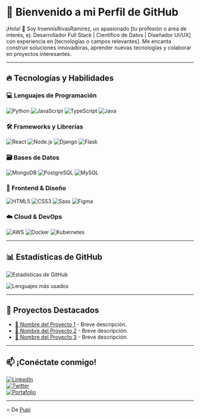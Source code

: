 # 🚀 Bienvenido a mi Perfil de GitHub  

¡Hola! 👋 Soy IroennisRivasRamírez, un apasionado [tu profesión o área de interés, ej: Desarrollador Full Stack | Científico de Datos | Diseñador UI/UX] con experiencia en [tecnologías o campos relevantes]. Me encanta construir soluciones innovadoras, aprender nuevas tecnologías y colaborar en proyectos interesantes.  

---

## 🔥 Tecnologías y Habilidades  

### 💻 Lenguajes de Programación  
![Python](https://img.shields.io/badge/Python-3776AB?style=for-the-badge&logo=python&logoColor=white)
![JavaScript](https://img.shields.io/badge/JavaScript-F7DF1E?style=for-the-badge&logo=javascript&logoColor=black)
![TypeScript](https://img.shields.io/badge/TypeScript-007ACC?style=for-the-badge&logo=typescript&logoColor=white)
![Java](https://img.shields.io/badge/Java-ED8B00?style=for-the-badge&logo=openjdk&logoColor=white)

### 🛠 Frameworks y Librerías  
![React](https://img.shields.io/badge/React-61DAFB?style=for-the-badge&logo=react&logoColor=black)
![Node.js](https://img.shields.io/badge/Node.js-339933?style=for-the-badge&logo=node.js&logoColor=white)
![Django](https://img.shields.io/badge/Django-092E20?style=for-the-badge&logo=django&logoColor=white)
![Flask](https://img.shields.io/badge/Flask-000000?style=for-the-badge&logo=flask&logoColor=white)

### 🗃 Bases de Datos  
![MongoDB](https://img.shields.io/badge/MongoDB-47A248?style=for-the-badge&logo=mongodb&logoColor=white)
![PostgreSQL](https://img.shields.io/badge/PostgreSQL-4169E1?style=for-the-badge&logo=postgresql&logoColor=white)
![MySQL](https://img.shields.io/badge/MySQL-4479A1?style=for-the-badge&logo=mysql&logoColor=white)

### 🎨 Frontend & Diseño  
![HTML5](https://img.shields.io/badge/HTML5-E34F26?style=for-the-badge&logo=html5&logoColor=white)
![CSS3](https://img.shields.io/badge/CSS3-1572B6?style=for-the-badge&logo=css3&logoColor=white)
![Sass](https://img.shields.io/badge/Sass-CC6699?style=for-the-badge&logo=sass&logoColor=white)
![Figma](https://img.shields.io/badge/Figma-F24E1E?style=for-the-badge&logo=figma&logoColor=white)

### ☁️ Cloud & DevOps  
![AWS](https://img.shields.io/badge/AWS-232F3E?style=for-the-badge&logo=amazon-aws&logoColor=white)
![Docker](https://img.shields.io/badge/Docker-2496ED?style=for-the-badge&logo=docker&logoColor=white)
![Kubernetes](https://img.shields.io/badge/Kubernetes-326CE5?style=for-the-badge&logo=kubernetes&logoColor=white)

---

## 📊 Estadísticas de GitHub  

![Estadísticas de GitHub](https://github-readme-stats.vercel.app/api?username=tuusuario&show_icons=true&theme=radical)  

![Lenguajes más usados](https://github-readme-stats.vercel.app/api/top-langs/?username=tuusuario&layout=compact&theme=radical)  

---

## 🌟 Proyectos Destacados  

- [🔗 Nombre del Proyecto 1](https://github.com/tuusuario/proyecto1) - Breve descripción.  
- [🔗 Nombre del Proyecto 2](https://github.com/tuusuario/proyecto2) - Breve descripción.  
- [🔗 Nombre del Proyecto 3](https://github.com/tuusuario/proyecto3) - Breve descripción.  

---

## 📫 ¡Conéctate conmigo!  

[![LinkedIn](https://img.shields.io/badge/LinkedIn-0077B5?style=for-the-badge&logo=linkedin&logoColor=white)](https://linkedin.com/in/tuperfil)  
[![Twitter](https://img.shields.io/badge/Twitter-1DA1F2?style=for-the-badge&logo=twitter&logoColor=white)](https://twitter.com/tuperfil)  
[![Portafolio](https://img.shields.io/badge/Portafolio-FF5722?style=for-the-badge&logo=google-chrome&logoColor=white)](https://tuportafolio.com)  

---

⭐️ De [Pupi](https://github.com/iroenniscv)  
